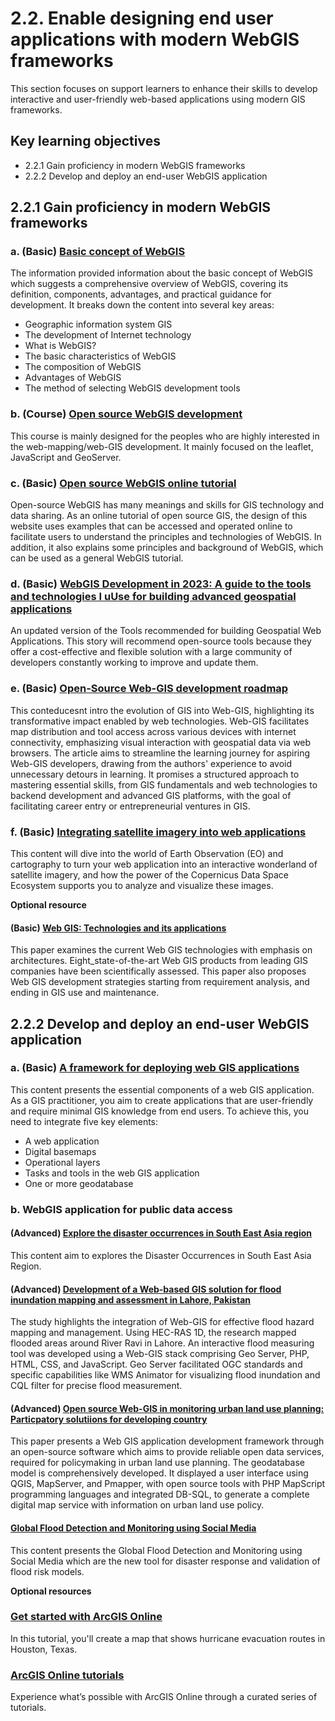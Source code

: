 # 2.2. Enable designing end user applications with modern WebGIS frameworks
This section focuses on support learners to enhance their skills to develop interactive and user-friendly web-based applications using modern GIS frameworks.

## Key learning objectives
- 2.2.1 Gain proficiency in modern WebGIS frameworks
- 2.2.2 Develop and deploy an end-user WebGIS application

## 2.2.1 Gain proficiency in modern WebGIS frameworks 
### a. (Basic) [Basic concept of WebGIS](http://webgis.pub/fundation-concept.html)
The information provided information about the basic concept of WebGIS which suggests a comprehensive overview of WebGIS, covering its definition, components, advantages, and practical guidance for development. It breaks down the content into several key areas:
- Geographic information system GIS
- The development of Internet technology
- What is WebGIS?
- The basic characteristics of WebGIS
- The composition of WebGIS
- Advantages of WebGIS
- The method of selecting WebGIS development tools

### b. (Course) [Open source WebGIS development](https://www.udemy.com/course/web-gis-development-2021/?utm_source=adwords&utm_medium=udemyads&utm_campaign=DSA_Catchall_la.EN_cc.ROW&campaigntype=Search&portfolio=ROW-English&language=EN&product=Course&test=&audience=DSA&topic=&priority=&utm_content=deal4584&utm_term=_._ag_88010211481_._ad_535397282064_._kw__._de_c_._dm__._pl__._ti_dsa-406594358574_._li_1012728_._pd__._&matchtype=&gad_source=1&gclid=CjwKCAjwzIK1BhAuEiwAHQmU3lQPhZKBw2BRWEMfRaX0KxI97YaDVrzVK80lrHFk8l6qiC0ec29UkBoCc9MQAvD_BwE&couponCode=2021PM20)
This course is mainly designed for the peoples who are highly interested in the web-mapping/web-GIS development. It mainly focused on the leaflet, JavaScript and GeoServer.

### c. (Basic) [Open source WebGIS online tutorial](http://webgis.pub/)
Open-source WebGIS has many meanings and skills for GIS technology and data sharing. As an online tutorial of open source GIS, the design of this website uses examples that can be accessed and operated online to facilitate users to understand the principles and technologies of WebGIS. In addition, it also explains some principles and background of WebGIS, which can be used as a general WebGIS tutorial.

### d. (Basic) [WebGIS Development in 2023: A guide to the tools and technologies I uUse for building advanced geospatial applications](https://opensourcegisdata.com/webgis-development-2023-guide-tools-technologies-for-building-advanced-geospatial-applications.html)
An updated version of the Tools recommended for building Geospatial Web Applications. This story will recommend open-source tools because they offer a cost-effective and flexible solution with a large community of developers constantly working to improve and update them.

### e. (Basic) [Open-Source Web-GIS development roadmap](https://github.com/jeafreezy/webgis-roadmap)
This conteducesnt intro the evolution of GIS into Web-GIS, highlighting its transformative impact enabled by web technologies. Web-GIS facilitates map distribution and tool access across various devices with internet connectivity, emphasizing visual interaction with geospatial data via web browsers. The article aims to streamline the learning journey for aspiring Web-GIS developers, drawing from the authors' experience to avoid unnecessary detours in learning. It promises a structured approach to mastering essential skills, from GIS fundamentals and web technologies to backend development and advanced GIS platforms, with the goal of facilitating career entry or entrepreneurial ventures in GIS.

### f. (Basic) [Integrating satellite imagery into web applications](https://dataspace.copernicus.eu/news/2024-2-19-integrating-satellite-imagery-web-applications)
This content will dive into the world of Earth Observation (EO) and cartography to turn your web application into an interactive wonderland of satellite imagery, and how the power of the Copernicus Data Space Ecosystem supports you to analyze and visualize these images.

**Optional resource**
#### (Basic) [Web GIS: Technologies and its applications](https://www.isprs.org/proceedings/xxxiv/part4/pdfpapers/422.pdf)
This paper examines the current Web GIS technologies with emphasis on architectures. Eight_state-of-the-art Web GIS products from leading GIS companies have been scientifically assessed. This paper also proposes Web GIS development strategies starting from requirement analysis, and ending in GIS use and maintenance. 

## 2.2.2 Develop and deploy an end-user WebGIS application
### a. (Basic) [A framework for deploying web GIS applications](https://enterprise.arcgis.com/en/server/10.5/create-web-apps/linux/a-framework-for-deploying-web-gis-applications.htm)
This content presents the essential components of a web GIS application. As a GIS practitioner, you aim to create applications that are user-friendly and require minimal GIS knowledge from end users. To achieve this, you need to integrate five key elements:
- A web application
- Digital basemaps
- Operational layers
- Tasks and tools in the web GIS application
- One or more geodatabase

### b. WebGIS application for public data access
#### (Advanced) [Explore the disaster occurrences in South East Asia region](https://portal.geoinfo.ait.ac.th/portal/apps/sites/#/gic-ait-disaster-response-portal/pages/emergency-response-mapping)
This content aim to  explores the Disaster Occurrences in South East Asia Region.

#### (Advanced) [Development of a Web-based GIS solution for flood inundation mapping and assessment in Lahore, Pakistan](https://journal.50sea.com/index.php/IJIST/article/view/484/1057)
The study highlights the integration of Web-GIS for effective flood hazard mapping and management. Using HEC-RAS 1D, the research mapped flooded areas around River Ravi in Lahore. An interactive flood measuring tool was developed using a Web-GIS stack comprising Geo Server, PHP, HTML, CSS, and JavaScript. Geo Server facilitated OGC standards and specific capabilities like WMS Animator for visualizing flood inundation and CQL filter for precise flood measurement.

#### (Advanced) [Open source Web-GIS in monitoring urban land use planning: Particpatory solutiions for developing country](https://www.jurareview.ro/resources/pdf/volume_29_open-source_web_gis_framework_in_monitoring_urban_land_use_planning:_participatory_solutions_for_developing_countries_abstract.pdf)
This paper presents a Web GIS application development framework through an open-source software which aims to provide reliable open data services, required for policymaking in urban land use planning. The geodatabase model is comprehensively developed. It displayed a user interface using QGIS, MapServer, and Pmapper, with open source tools with PHP MapScript programming languages and integrated DB-SQL, to generate a complete digital map service with information on urban land use policy. 

#### [Global Flood Detection and Monitoring using Social Media](https://www.globalfloodmonitor.org/)
This content presents the Global Flood Detection and Monitoring using Social Media which are the new tool for disaster response and validation of flood risk models.

**Optional resources**
### [Get started with ArcGIS Online](https://learn.arcgis.com/en/projects/get-started-with-arcgis-online/)
In this tutorial, you'll create a map that shows hurricane evacuation routes in Houston, Texas.

### [ArcGIS Online tutorials](https://www.esri.com/en-us/arcgis/products/arcgis-online/resources)
Experience what’s possible with ArcGIS Online through a curated series of tutorials.




```python

```
